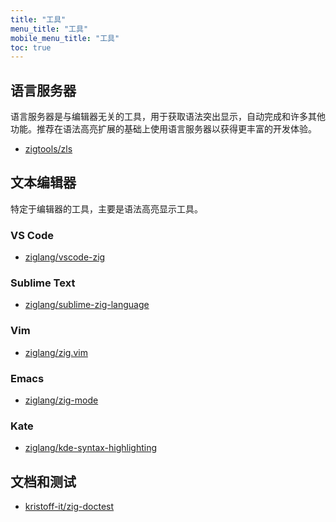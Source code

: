 ```yaml
---
title: "工具"
menu_title: "工具"
mobile_menu_title: "工具"
toc: true
---
```


## 语言服务器
语言服务器是与编辑器无关的工具，用于获取语法突出显示，自动完成和许多其他功能。推荐在语法高亮扩展的基础上使用语言服务器以获得更丰富的开发体验。

- [zigtools/zls](https://github.com/zigtools/zls)

## 文本编辑器
特定于编辑器的工具，主要是语法高亮显示工具。

### VS Code
- [ziglang/vscode-zig](https://github.com/ziglang/vscode-zig)

### Sublime Text
- [ziglang/sublime-zig-language](https://github.com/ziglang/sublime-zig-language)

### Vim
- [ziglang/zig.vim](https://github.com/ziglang/zig.vim)

### Emacs
- [ziglang/zig-mode](https://github.com/ziglang/zig-mode)

### Kate
- [ziglang/kde-syntax-highlighting](https://github.com/ziglang/kde-syntax-highlighting)

## 文档和测试
- [kristoff-it/zig-doctest](https://github.com/kristoff-it/zig-doctest)

